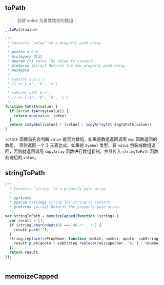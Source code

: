 ## toPath

> 创建 value 为属性路径的数组

```js
_.toPath(value)
```

```js
/**
 * Converts `value` to a property path array.
 *
 * @since 4.0.0
 * @category Util
 * @param {*} value The value to convert.
 * @returns {Array} Returns the new property path array.
 * @example
 *
 * toPath('a.b.c')
 * // => ['a', 'b', 'c']
 *
 * toPath('a[0].b.c')
 * // => ['a', '0', 'b', 'c']
 */
function toPath(value) {
  if (Array.isArray(value)) {
    return map(value, toKey)
  }
  return isSymbol(value) ? [value] : copyArray(stringToPath(value))
}
```

`toPath` 函数首先会判断 `value` 是否为数组，如果是数组返回调用 `map` 函数返回的数组，
否则返回一个 3 元表达式，如果是 `Symbol` 类型，将 `value` 包装成数组返回，否则就返回调用 `copyArray` 函数进行数组复制，并且传入 `stringToPath` 函数处理后的 `value`。


## stringToPath

```js
/**
  * Converts `string` to a property path array.
  *
  * @private
  * @param {string} string The string to convert.
  * @returns {Array} Returns the property path array.
  */
var stringToPath = memoizeCapped(function (string) {
  var result = [];
  if (string.charCodeAt(0) === 46 /* . */) {
    result.push('');
  }
  string.replace(rePropName, function (match, number, quote, subString) {
    result.push(quote ? subString.replace(reEscapeChar, '$1') : (number || match));
  });
  return result;
});
```

```js

```

## memoizeCapped

> 

```js

```

```js

```